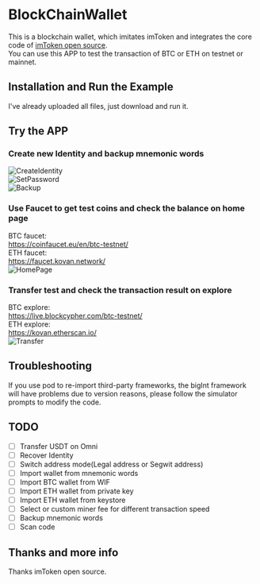# BlockChainWallet
This is a blockchain wallet, which imitates imToken and integrates the core code of [imToken open source](https://github.com/consenlabs/token-core-ios).  
You can use this APP to test the transaction of BTC or ETH on testnet or mainnet.  

## Installation and Run the Example   
I've already uploaded all files, just download and run it.  

## Try the APP
### Create new Identity and backup mnemonic words
![CreateIdentity](SampleImage/CreateIdentity.PNG)  
![SetPassword](SampleImage/SetPassword.PNG)  
![Backup](SampleImage/Backup.PNG)  

### Use Faucet to get test coins and check the balance on home page
BTC faucet:  
https://coinfaucet.eu/en/btc-testnet/  
ETH faucet:  
https://faucet.kovan.network/  
![HomePage](SampleImage/HomePage.PNG)  

### Transfer test and check the transaction result on explore
BTC explore:  
https://live.blockcypher.com/btc-testnet/  
ETH explore:  
https://kovan.etherscan.io/  
![Transfer](SampleImage/Transfer.PNG)  

## Troubleshooting
If you use pod to re-import third-party frameworks, the bigInt framework will have problems due to version reasons, please follow the simulator prompts to modify the code.  

## TODO
- [ ] Transfer USDT on Omni
- [ ] Recover Identity
- [ ] Switch address mode(Legal address or Segwit address)
- [ ] Import wallet from mnemonic words
- [ ] Import BTC wallet from WIF
- [ ] Import ETH wallet from private key
- [ ] Import ETH wallet from keystore
- [ ] Select or custom miner fee for different transaction speed
- [ ] Backup mnemonic words
- [ ] Scan code

## Thanks and more info
Thanks imToken open source.

